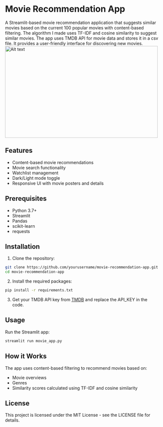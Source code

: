# Movie Recommendation App

A Streamlit-based movie recommendation application that suggests similar movies based on the current 100 popular movies with content-based filtering. The algorithm I made uses TF-IDF and cosine similarity to suggest similar movies. The app uses TMDB API for movie data and stores it in a csv file. It provides a user-friendly interface for discovering new movies.
<img src="C:\Users\ADMIN\Downloads" alt="Alt text" width="500" height="300">
## Features

- Content-based movie recommendations
- Movie search functionality
- Watchlist management
- Dark/Light mode toggle
- Responsive UI with movie posters and details

## Prerequisites

- Python 3.7+
- Streamlit
- Pandas
- scikit-learn
- requests

## Installation

1. Clone the repository:
```bash
git clone https://github.com/yourusername/movie-recommendation-app.git
cd movie-recommendation-app
```

2. Install the required packages:
```bash
pip install -r requirements.txt
```

3. Get your TMDB API key from [TMDB](https://www.themoviedb.org/documentation/api) and replace the API_KEY in the code.

## Usage

Run the Streamlit app:
```bash
streamlit run movie_app.py
```

## How it Works

The app uses content-based filtering to recommend movies based on:
- Movie overviews
- Genres
- Similarity scores calculated using TF-IDF and cosine similarity

## License

This project is licensed under the MIT License - see the LICENSE file for details. 
